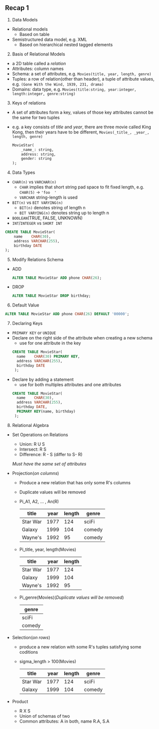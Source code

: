 ## Recap 1

1. Data Models
  - Relational models
    * Based on table
  - Semistructured data model, e.g. XML
    * Based on hierarchical nested tagged elements

2. Basis of Relational Models
  - a 2D table called a _relation_
  - Attributes: column names
  - Schema: a set of attributes, e.g. `Movies(title, year, length, genre)`
  - Tuples: a row of relation(other than header), a tuple of attribute values, e.g. `(Gone With the Wind, 1939, 231, drama)`
  - Domains: data type, e.g. `Movies(title:string, year:integer, length:integer, genre:string)`

3. Keys of relations
  - A set of attributes form a key, values of those key attributes cannot be the same for two tuples
  - e.g. a key consists of _title_ and _year_, there are three movie called King Kong, then their years have to be different, `Movies(_title_, _year_, length, genre)`
  
    ```sql
    MovieStar(
        _name_: string,
        address: string,
        gender: string
    );
    ```

4. Data Types
  - `CHAR(n)` vs `VARCHAR(n)`
    * `CHAR` implies that short string pad space to fit fixed length, e.g. `CHAR(5)` -> `'foo  '`
    * `VARCHAR` string-length is used
  - `BIT(n)` vs `BIT VARYING(n)`
    * `BIT(n)` denotes string of length n
    * `BIT VARYING(n)` denotes string up to length n
  - `BOOLEAN`(TRUE, FALSE, UNKNOWN)
  - `INT`/`INTEGER` vs `SHORT INT`
  ```sql
  CREATE TABLE MovieStar(
      name    CHAR(30),
      address VARCHAR(255),
      birthday DATE
  );
  ```

5. Modify Relations Schema
  - ADD
    ```sql
    ALTER TABLE MovieStar ADD phone CHAR(26);
    ```
  - DROP
    ```sql
    ALTER TABLE MovieStar DROP birthday;
    ```
 
6. Default Value
  ```sql
  ALTER TABLE MovieStar ADD phone CHAR(26) DEFAULT '00000';
  ```

7. Declaring Keys
  - `PRIMARY KEY` or `UNIQUE`
  - Declare on the right side of the attribute when creating a new schema
    * use for one attribute in the key
    ```sql
    CREATE TABLE MovieStar(
      name    CHAR(30) PRIMARY KEY,
      address VARCHAR(255),
      birthday DATE
     );
     ```
  - Declare by adding a statement
    * use for both multiples attributes and one attributes
    ```sql
    CREATE TABLE MovieStar(
      name    CHAR(30),
      address VARCHAR(255),
      birthday DATE,
      PRIMARY KEY(name, birthday)
     );
    ```
 
 8. Relational Algebra
  - Set Operations on Relations
    * Union: R U S
    * Intersect: R  S
    * Difference: R - S (differ to S- R)
    
    _Must have the same set of attributes_
    
  - Projection(_on columns_)
    * Produce a new relation that has only some R's columns
    * Duplicate values will be removed
    * Pi_A1, A2, ... , An(R)
    
      title | year | length | genre
      --- | --- | --- | ---
      Star War | 1977 | 124 | sciFi
      Galaxy | 1999 | 104 | comedy
      Wayne's | 1992 | 95 | comedy
    
    * Pi_title, year, length(Movies)
    
      title | year | length
      --- | --- | ---
      Star War | 1977 | 124
      Galaxy | 1999 | 104
      Wayne's | 1992 | 95
    
    * Pi_genre(Movies)(_Duplicate values will be removed_)
      
      |genre
      | ---
      | sciFi
      | comedy
 
  - Selection(_on rows_)
    * produce a new relation with some R's tuples satisfying some coditions
    * sigma_length > 100(Movies)
    
      title | year | length | genre
      --- | --- | --- | ---
      Star War | 1977 | 124 | sciFi
      Galaxy | 1999 | 104 | comedy
  
  - Product
    * R X S
    * Union of schemas of two
    * Common attributes: A in both, name R.A, S.A
    
 
    
    
  
